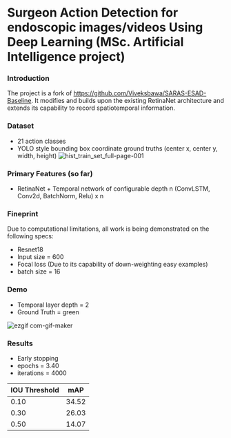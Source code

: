 
# Surgeon Action Detection for endoscopic images/videos Using Deep Learning (MSc. Artificial Intelligence project)

### Introduction

The project is a fork of https://github.com/Viveksbawa/SARAS-ESAD-Baseline. It modifies and builds upon the existing RetinaNet architecture and extends its capability to record spatiotemporal information. 

### Dataset
- 21 action classes
- YOLO style bounding box coordinate ground truths (center x, center y, width, height)
![hist_train_set_full-page-001](https://user-images.githubusercontent.com/16350367/124779586-579f2e80-df5b-11eb-8c3d-93525b243aa0.jpg)


### Primary Features (so far)

- RetinaNet + Temporal network of configurable depth n (ConvLSTM, Conv2d, BatchNorm, Relu) x n

### Fineprint
Due to computational limitations, all work is being demonstrated on the following specs:
- Resnet18
- Input size = 600
- Focal loss (Due to its capability of down-weighting easy examples)
- batch size = 16

### Demo 

- Temporal layer depth = 2
- Ground Truth = green

![ezgif com-gif-maker](https://user-images.githubusercontent.com/16350367/124778681-941e5a80-df5a-11eb-833f-2b2d0e36cb2e.gif)


### Results
- Early stopping 
- epochs = 3.40 
- iterations = 4000

| IOU Threshold | mAP |
| ------------- | --- |
| 0.10          | 34.52 |
| 0.30          | 26.03 |
| 0.50          | 14.07 |
